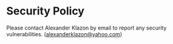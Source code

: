 # Security Policy

Please contact Alexander Klazon by email to report any security vulnerabilities. (alexanderklazon@yahoo.com)
